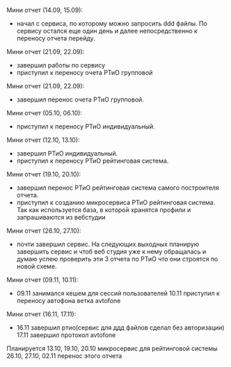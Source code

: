 Мини отчет (14.09, 15.09):
* начал с сервиса, по которому можно запросить ddd файлы. По сервису остался еще один день и далее непосредственно к переносу отчета перейду.

Мини отчет (21.09, 22.09):
 - завершил работы по сервису
-  приступил к переносу очета РТиО групповой

Мини отчет (21.09, 22.09):
-  завершил перенос очета РТиО групповой. 

Мини отчет (05.10, 06.10):
-  приступил к переносу РТиО индивидуальный. 

Мини отчет (12.10, 13.10):
- завершил РТиО индивидуальный.
- приступил к переносу РТиО рейтинговая система. 

Мини отчет (19.10, 20.10):
- завершил перенос РТиО рейтинговая система самого построителя отчета.
- приступил к созданию микросервиса  РТиО рейтинговая система. Так как используется база, в которой хранятся профили и запрашиваются из вебстудии

Мини отчет (26.10, 27.10):
* почти завершил сервис. На следующих выходных планирую завершить сервис и чтоб веб студия уже к нему обращалась и думаю успею проверить эти 3 отчета по РТиО что они строятся по новой схеме.

Мини отчет (09.11, 10.11):
* 09.11 занимался кешем для сессий пользователей
10.11 приступил к переносу автофона  ветка avtofone

Мини отчет (16.11, 17.11):
* 16.11 завершил ртио(сервис для ддд файлов сделал без авторизации)
17.11 завершил протокол avtofone




Планируется 13.10, 19.10, 20.10 микросервис для рейтинговой системы
26.10, 27.10, 02.11 перенос этого отчета